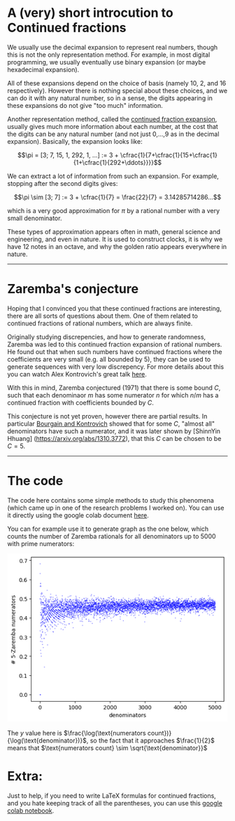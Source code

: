 # A (very) short introcution to Continued fractions

We usually use the decimal expansion to represent real numbers, though this is not the only representation method. For example, in most digital programming, we usually eventually use binary expansion (or maybe hexadecimal expansion).

All of these expansions depend on the choice of basis (namely 10, 2, and 16 respectively). However there is nothing special about these choices, and we can do it with any natural number, so in a sense, the digits appearing in these expansions do not give "too much" information.

Another representation method, called the [continued fraction expansion](https://en.wikipedia.org/wiki/Continued_fraction), usually gives much more information about each number, at the cost that the digits can be any natural number (and not just 0,...,9 as in the decimal expansion).
Basically, the expansion looks like:

$$\pi = [3; 7, 15, 1, 292, 1, ...] := 3 + \cfrac{1}{7+\cfrac{1}{15+\cfrac{1}{1+\cfrac{1}{292+\ddots}}}}$$

We can extract a lot of information from such an expansion. For example, stopping after the second digits gives:

$$\pi \sim [3; 7] := 3 + \cfrac{1}{7} = \frac{22}{7} = 3.14285714286...$$

which is a very good approximation for $\pi$ by a rational number with a very small denominator.

These types of approximation appears often in math, general science and engineering, and even in nature. It is used to construct clocks, it is why we have 12 notes in an octave, and why the golden ratio appears everywhere in nature.

---

# Zaremba's conjecture

Hoping that I convinced you that these continued fractions are interesting, there are all sorts of questions about them. One of them related to continued fractions of rational numbers, which are always finite. 

Originally studying discrepencies, and how to generate randomness, Zaremba was led to this continued fraction expansion of rational numbers. He found out that when such numbers have continued fractions where the coefficients are very small (e.g. all bounded by 5), they can be used to generate sequences with very low discrepency.
For more details about this you can watch Alex Kontrovich's great talk [here](https://www.youtube.com/watch?v=1-wenIzupFU&ab_channel=InstituteforAdvancedStudy).

With this in mind, Zaremba conjectured (1971) that there is some bound $C$, such that each denominaor $m$ has some numerator $n$ for which $n/m$ has a continued fraction with coefficients bounded by $C$.

This conjecture is not yet proven, however there are partial results. In particular [Bourgain and Kontrovich](https://arxiv.org/abs/1107.3776) showed that for some $C$, "almost all" denominators have such a numerator, and it was later shown by [ShinnYin Hhuang] (https://arxiv.org/abs/1310.3772), that this $C$ can be chosen to be $C=5$.

---

# The code

The code here contains some simple methods to study this phenomena (which came up in one of the research problems I worked on). You can use it directly using the google colab document [here](https://colab.research.google.com/drive/1TVvUvjRyrIaBGCmS4ss5wV8abFo39PvD#scrollTo=362pOsGrjWEu).

You can for example use it to generate graph as the one below, which counts the number of Zaremba rationals for all denominators up to 5000 with prime numerators:

![5 Zaremba](Zaremba_5.png)

The $y$ value here is $\frac{\log(\text{numerators count})}{\log(\text{denominator})}$, so the fact that it approaches $\frac{1}{2}$ means that $\text{numerators count} \sim \sqrt{\text{denominator}}$

# Extra:

Just to help, if you need to write LaTeX formulas for continued fractions, and you hate keeping track of all the parentheses, you can use this [google colab notebook](https://colab.research.google.com/drive/1nQy1q_-6ik0ylvbXvW2jRzZkaLhLzMG5#scrollTo=A7Wphrth42aW).